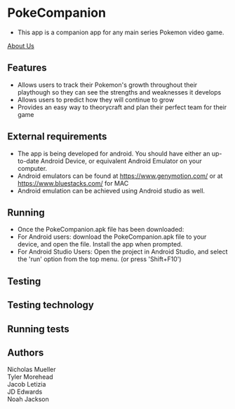 # PokeCompanion
- This app is a companion app for any main series Pokemon video game.

<a href="/Website/about.md" title="About Us">About Us</a>

## Features

- Allows users to track their Pokemon's growth throughout their playthough so they can see the strengths and weaknesses it develops
- Allows users to predict how they will continue to grow
- Provides an easy way to theorycraft and plan their perfect team for their game

## External requirements

- The app is being developed for android. You should have either an up-to-date Android Device, or equivalent Android Emulator on your computer.
- Android emulators can be found at https://www.genymotion.com/ or at https://www.bluestacks.com/ for MAC
- Android emulation can be achieved using Android studio as well.

## Running

- Once the PokeCompanion.apk file has been downloaded:
- For Android users: download the PokeCompanion.apk file to your device, and open the file. Install the app when prompted.
- For Android Studio Users: Open the project in Android Studio, and select the 'run' option from the top menu. (or press 'Shift+F10')

## Testing

## Testing technology

## Running tests

## Authors

Nicholas Mueller  
Tyler Morehead  
Jacob Letizia  
JD Edwards  
Noah Jackson
